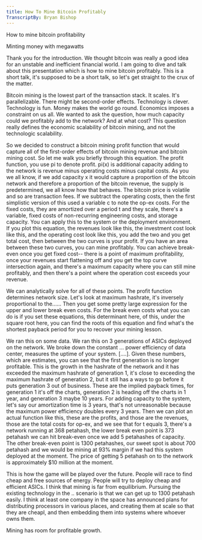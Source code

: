 ```yaml
---
title: How To Mine Bitcoin Profitably
TranscriptBy: Bryan Bishop
---
```


How to mine bitcoin profitability

Minting money with megawatts

Thank you for the introduction. We thought bitcoin was really a good idea for an unstable and inefficient financial world. I am going to dive and talk about this presentation which is how to mine bitcoin profitably. This is a short talk, it's supposed to be a short talk, so let's get straight to the crux of the matter.

Bitcoin mining is the lowest part of the transaction stack. It scales. It's parallelizable. There might be second-order effects. Technology is clever. Technology is fun. Money makes the world go round. Economics imposes a constraint on us all. We wanted to ask the question, how much capacity could we profitably add to the network? And at what cost? This question really defines the economic scalability of bitcoin mining, and not the technologic scalability.

So we decided to construct a bitcoin mining profit function that would capture all of the first-order effects of bitcoin mining revenue and bitcoin mining cost. So let me walk you briefly through this equation. The profit function, you use pi to denote profit. pi(x) is additional capacity adding to the network is revenue minus operating costs minus capital costs. As you we all know, if we add capacity x it would capture a proportion of the bitcoin network and therefore a proportion of the bitcoin revenue, the supply is predetermined, we all know how that behaves. The bitcoin price is volatile and so are transaction fees. If we subtract the operating costs, then the first simplistic version of this used a variable c to note the op-ex costs. For the fixed costs, they are amortized over a period t and they scale, there's a variable, fixed costs of non-recurring engineering costs, and storage capacity. You can apply this to the system or the deployment environment. If you plot this equation, the revenues look like this, the investment cost look like this, and the operating cost look like this, you add the two and you get total cost, then between the two curves is your profit. If you have an area between these two curves, you can mine profitably. You can achieve break-even once you get fixed cost-- there is a point of maximum profitability, once your revenues start flattening off and you get the top curve intersection again, and there's a maximum capacity where you can still mine profitably, and then there's a point where the operation cost exceeds your revenue. 

We can analytically solve for all of these points. The profit function determines network size. Let's look at maximum hashrate, it's inversely proportional to the...... Then you get some pretty large expression for the upper and lower break even costs. For the break even costs what you can do is if you set these equations, this determinant here, of this, under the square root here, you can find the roots of this equation and find what's the shortest payback period for you to recover your mining lesson.

We ran this on some data. We ran this on 3 generations of ASICs deployed on the network. We broke down the constant ... power efficiency of data center, measures the uptime of your system. [....]. Given these numbers, which are estimates, you can see that the first generation is no longer profitable. This is the growth in the hashrate of the network and it has exceeded the maximum hashrate of generation 1, it's close to exceeding the maximum hashrate of generation 2, but it still has a ways to go before it puts generation 3 out of business. These are the implied payback times, for generation 1 it's off the charts, generation 2 is heading off the charts in 1 year, and generation 3 maybe 10 years. For adding capacity to the system, let's say our amortization time is 3 years, that's not unreasonable because the maximum power efficiency doubles every 3 years. Then we can plot an actual function like this, these are the profits, and those are the revenues, those are the total costs for op-ex, and we see that for t equals 3, there's a network running at 368 petahash, the lower break even point is 373 petahash we can hit break-even once we add 5 petahashes of capacity. The other break-even point is 1300 petahashes, our sweet spot is about 700 petahash and we would be mining at 93% margin if we had this system deployed at the moment. The price of getting 5 petahash on to the network is approximately $10 million at the moment.

This is how the game will be played over the future. People will race to find cheap and free sources of energy. People will try to deploy cheap and efficient ASICs. I think that mining is far from equilibrium. Pursuing the existing technology in the .. scenario is that we can get up to 1300 petahash easily. I think at least one company in the space has announced plans for distributing processors in various places, and creating them at scale so that they are cheapl, and then embedding them into systems where whoever owns them.

Mining has room for profitable growth.
